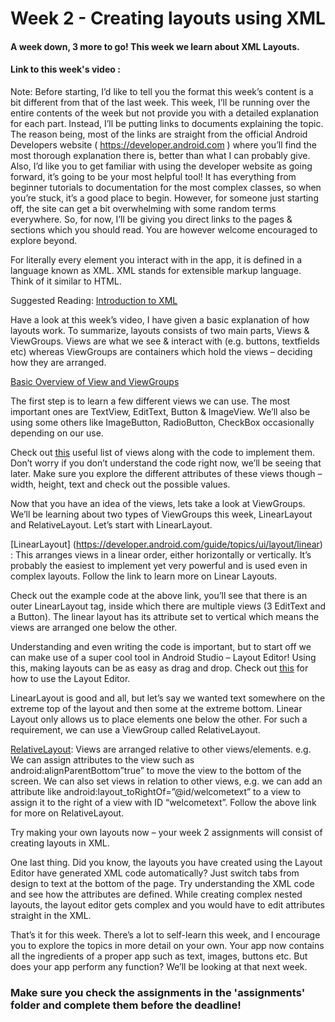 # Week 2 - Creating layouts using XML

#### A week down, 3 more to go! This week we learn about XML Layouts.

#### Link to this week's video : 


Note: Before starting, I’d like to tell you the format this week’s content is a bit different from that of the last week. This week, I’ll be running over the entire contents of the week but not provide you with a detailed explanation for each part. Instead, I’ll be putting links to documents explaining the topic. The reason being, most of the links are straight from the official Android Developers website ( https://developer.android.com ) where you’ll find the most thorough explanation there is, better than what I can probably give. Also, I’d like you to get familiar with using the developer website as going forward, it’s going to be your most helpful tool! It has everything from beginner tutorials to documentation for the most complex classes, so when you’re stuck, it’s a good place to begin.
However, for someone just starting off, the site can get a bit overwhelming with some random terms everywhere. So, for now, I’ll be giving you direct links to the pages & sections which you should read. You are however welcome encouraged to explore beyond.


For literally every element you interact with in the app, it is defined in a language known as XML. XML stands for extensible markup language. Think of it similar to HTML. 

Suggested Reading: [Introduction to XML](https://www.w3schools.com/xml/xml_whatis.asp)

Have a look at this week’s video, I have given a basic explanation of how layouts work.
To summarize, layouts consists of two main parts, Views & ViewGroups. Views are what we see & interact with (e.g. buttons, textfields etc) whereas ViewGroups are containers which hold the views – deciding how they are arranged.

[Basic Overview of View and ViewGroups](https://developer.android.com/guide/topics/ui/declaring-layout)

The first step is to learn a few different views we can use. The most important ones are TextView, EditText, Button & ImageView. We’ll also be using some others like ImageButton, RadioButton, CheckBox occasionally depending on our use. 

Check out [this](https://www.formget.com/android-views/) useful list of views along with the code to implement them. Don’t worry if you don’t understand the code right now, we’ll be seeing that later. Make sure you explore the different attributes of these views though – width, height, text and check out the possible values.


Now that you have an idea of the views, lets take a look at ViewGroups. We’ll be learning about two types of ViewGroups this week, LinearLayout and RelativeLayout. Let’s start with LinearLayout.

[LinearLayout] (https://developer.android.com/guide/topics/ui/layout/linear) : This arranges views in a linear order, either horizontally or vertically. It’s probably the easiest to implement yet very powerful and is used even in complex layouts. Follow the link to learn more on Linear Layouts.

Check out the example code at the above link, you’ll see that there is an outer LinearLayout tag, inside which there are multiple views (3 EditText and a Button). The linear layout has its attribute set to vertical which means the views are arranged one below the other.

Understanding and even writing the code is important, but to start off we can make use of a super cool tool in Android Studio – Layout Editor! Using this, making layouts can be as easy as drag and drop. Check out [this](https://developer.android.com/studio/write/layout-editor) for how to use the Layout Editor.

LinearLayout is good and all, but let’s say we wanted text somewhere on the extreme top of the layout and then some at the extreme bottom. Linear Layout only allows us to place elements one below the other. For such a requirement, we can use a ViewGroup called RelativeLayout.

[RelativeLayout](https://developer.android.com/guide/topics/ui/layout/relative): Views are arranged relative to other views/elements. e.g. We can assign attributes to the view such as android:alignParentBottom”true” to move the view to the bottom of the screen. We can also set views in relation to other views, e.g. we can add an attribute like android:layout_toRightOf=”@id/welcometext” to a view to assign it to the right of a view with ID “welcometext”. Follow the above link for more on RelativeLayout.


Try making your own layouts now – your week 2 assignments will consist of creating layouts in XML.


One last thing. Did you know, the layouts you have created using the Layout Editor have generated XML code automatically? Just switch tabs from design to text at the bottom of the page. Try understanding the XML code and see how the attributes are defined. While creating complex nested layouts, the layout editor gets complex and you would have to edit attributes straight in the XML.

That’s it for this week. There’s a lot to self-learn this week, and I encourage you to explore the topics in more detail on your own. Your app now contains all the ingredients of a proper app such as text, images, buttons etc. But does your app perform any function? We’ll be looking at that next week.

### Make sure you check the assignments in the 'assignments' folder and complete them before the deadline!
